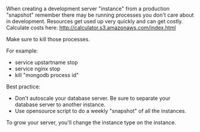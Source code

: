 When creating a development server "instance" from a production "snapshot" remember there may be running processes you don't care about in development.
Resources get used up very quickly and can get costly.
Calculate costs here:
http://calculator.s3.amazonaws.com/index.html

Make sure to kill those processes.

For example:
* service upstartname stop
* service nginx stop
* kill "mongodb process id"


Best practice: 
* Don't autoscale your database server. Be sure to separate your database server to another instance.
* Use opensource script to do a weekly "snapshot" of all the instances.

To grow your server, you'll change the instance type on the instance.

